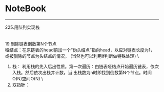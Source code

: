 # NoteBook
---

<span id="225">225.用队列实现栈</span> \
\
\
<span id="19">19.删除链表倒数第N个节点</span> \
哑结点：在原链表的head前加一个“伪头结点”指向head，以应对链表长度为1，或被删除的节点为头结点的情况。
(当然也可以利用if判断做特殊处理) \
1. 栈： 利用栈的先入后出性质。第一次遍历：由链表哑结点开始遍历链表，依次入栈。然后依次出栈并计数，当
出栈数为n时即找到倒数第N个节点。时间O(N)空间O(N) \
2. 双指针：

